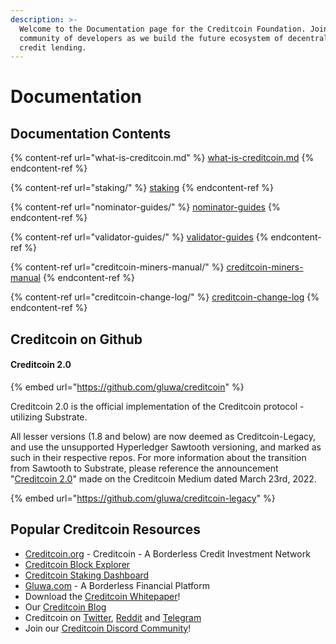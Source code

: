 ```yaml
---
description: >-
  Welcome to the Documentation page for the Creditcoin Foundation. Join our
  community of developers as we build the future ecosystem of decentralized
  credit lending.
---
```


# Documentation

## Documentation Contents

{% content-ref url="what-is-creditcoin.md" %}
[what-is-creditcoin.md](what-is-creditcoin.md)
{% endcontent-ref %}

{% content-ref url="staking/" %}
[staking](staking/)
{% endcontent-ref %}

{% content-ref url="nominator-guides/" %}
[nominator-guides](nominator-guides/)
{% endcontent-ref %}

{% content-ref url="validator-guides/" %}
[validator-guides](validator-guides/)
{% endcontent-ref %}

{% content-ref url="creditcoin-miners-manual/" %}
[creditcoin-miners-manual](creditcoin-miners-manual/)
{% endcontent-ref %}

{% content-ref url="creditcoin-change-log/" %}
[creditcoin-change-log](creditcoin-change-log/)
{% endcontent-ref %}

## Creditcoin on Github

#### Creditcoin 2.0

{% embed url="https://github.com/gluwa/creditcoin" %}

Creditcoin 2.0 is the official implementation of the Creditcoin protocol - utilizing Substrate. &#x20;

All lesser versions (1.8 and below) are now deemed as Creditcoin-Legacy, and use the unsupported Hyperledger Sawtooth versioning, and marked as such in their respective repos.  For more information about the transition from Sawtooth to Substrate, please reference the announcement "[Creditcoin 2.0](https://medium.com/creditcoin-foundation/creditcoin-2-0-d9bbca02991a)" made on the Creditcoin Medium dated March 23rd, 2022.

{% embed url="https://github.com/gluwa/creditcoin-legacy" %}

## Popular Creditcoin Resources

* [Creditcoin.org](https://creditcoin.org/) - Creditcoin - A Borderless Credit Investment Network
* [Creditcoin Block Explorer](https://explorer.creditcoin.org)
* [Creditcoin Staking Dashboard](https://staking.creditcoin.org/)
* [Gluwa.com](https://gluwa.com/) - A Borderless Financial Platform
* Download the [Creditcoin Whitepaper](https://creditcoin.org/white-paper)!
* Our [Creditcoin Blog](https://blog.creditcoin.org/)
* Creditcoin on [Twitter](https://twitter.com/creditcoin), [Reddit](https://www.reddit.com/r/Creditcoin/) and [Telegram](https://t.me/CreditcoinOfficial)
* Join our [Creditcoin Discord Community](https://discord.com/invite/creditcoin)!
